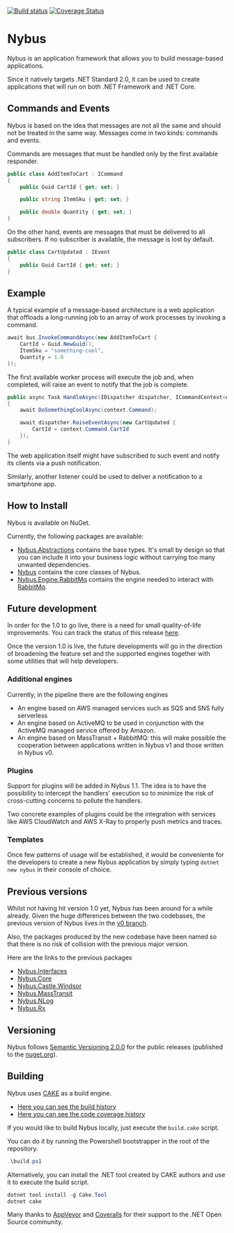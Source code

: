 [![Build status](https://ci.appveyor.com/api/projects/status/x8o0xh40cdf6a67l?svg=true)](https://ci.appveyor.com/project/Kralizek/nybus) [![Coverage Status](https://coveralls.io/repos/github/Nybus-project/Nybus/badge.svg?branch=master)](https://coveralls.io/github/Nybus-project/Nybus?branch=master)

# Nybus

Nybus is an application framework that allows you to build message-based applications.

Since it natively targets .NET Standard 2.0, it can be used to create applications that will run on both .NET Framework and .NET Core.

## Commands and Events

Nybus is based on the idea that messages are not all the same and should not be treated in the same way. Messages come in two kinds: commands and events.

Commands are messages that must be handled only by the first available responder.

```csharp
public class AddItemToCart : ICommand
{
    public Guid CartId { get; set; }

    public string ItemSku { get; set; }

    public double Quantity { get; set; }
}
```

On the other hand, events are messages that must be delivered to all subscribers. If no subscriber is available, the message is lost by default.

```csharp
public class CartUpdated : IEvent
{
    public Guid CartId { get; set; }
}
```

## Example

A typical example of a message-based architecture is a web application that offloads a long-running job to an array of work processes by invoking a command.

```csharp
await bus.InvokeCommandAsync(new AddItemToCart {
    CartId = Guid.NewGuid(),
    ItemSku = "something-cool",
    Quantity = 1.0
});
```

The first available worker process will execute the job and, when completed, will raise an event to notify that the job is complete.

```csharp
public async Task HandleAsync(IDispatcher dispatcher, ICommandContext<AddItemToCart> context)
{
    await DoSomethingCoolAsync(context.Command);

    await dispatcher.RaiseEventAsync(new CartUpdated {
        CartId = context.Command.CartId
    });
}
```

The web application itself might have subscribed to such event and notify its clients via a push notification.

Similarly, another listener could be used to deliver a notification to a smartphone app.

## How to Install

Nybus is available on NuGet.

Currently, the following packages are available:

* [Nybus.Abstractions](https://www.nuget.org/packages/Nybus.Abstractions) contains the base types. It's small by design so that you can include it into your business logic without carrying too many unwanted dependencies.
* [Nybus](https://www.nuget.org/packages/Nybus) contains the core classes of Nybus.
* [Nybus.Engine.RabbitMq](https://www.nuget.org/packages/Nybus.Engine.RabbitMq) contains the engine needed to interact with [RabbitMq](http://www.rabbitmq.com/).

## Future development

In order for the 1.0 to go live, there is a need for small quality-of-life improvements. You can track the status of this release [here](https://github.com/Nybus-project/Nybus/milestone/1).

Once the version 1.0 is live, the future developments will go in the direction of broadening the feature set and the supported engines together with some utilities that will help developers.

### Additional engines

Currently, in the pipeline there are the following engines
* An engine based on AWS managed services such as SQS and SNS fully serverless
* An engine based on ActiveMQ to be used in conjunction with the ActiveMQ managed service offered by Amazon.
* An engine based on MassTransit + RabbitMQ: this will make possible the cooperation between applications written in Nybus v1 and those written in Nybus v0.

### Plugins

Support for plugins will be added in Nybus 1.1. The idea is to have the possibility to intercept the handlers' execution so to minimize the risk of cross-cutting concerns to pollute the handlers.

Two concrete examples of plugins could be the integration with services like AWS CloudWatch and AWS X-Ray to properly push metrics and traces.

### Templates

Once few patterns of usage will be established, it would be conveniente for the developers to create a new Nybus application by simply typing `dotnet new nybus` in their console of choice.

## Previous versions

Whilst not having hit version 1.0 yet, Nybus has been around for a while already. Given the huge differences between the two codebases, the previous version of Nybus lives in the [v0 branch](https://github.com/Nybus-project/Nybus/tree/v0).

Also, the packages produced by the new codebase have been named so that there is no risk of collision with the previous major version.

Here are the links to the previous packages
* [Nybus.Interfaces](https://www.nuget.org/packages/Nybus.Interfaces)
* [Nybus.Core](https://www.nuget.org/packages/Nybus.Core)
* [Nybus.Castle.Windsor](https://www.nuget.org/packages/Nybus.Castle.Windsor)
* [Nybus.MassTransit](https://www.nuget.org/packages/Nybus.MassTransit)
* [Nybus.NLog](https://www.nuget.org/packages/Nybus.NLog)
* [Nybus.Rx](https://www.nuget.org/packages/Nybus.Rx)

## Versioning

Nybus follows [Semantic Versioning 2.0.0](http://semver.org/spec/v2.0.0.html) for the public releases (published to the [nuget.org](https://www.nuget.org/)).

## Building

Nybus uses [CAKE](https://cakebuild.net/) as a build engine.
* [Here you can see the build history](https://ci.appveyor.com/project/Kralizek/nybus/history)
* [Here you can see the code coverage history](https://coveralls.io/github/Nybus-project/Nybus)

If you would like to build Nybus locally, just execute the `build.cake` script.

You can do it by running the Powershell bootstrapper in the root of the repository.
```powershell
.\build.ps1
```
Alternatively, you can install the .NET tool created by CAKE authors and use it to execute the build script.
```powershell
dotnet tool install -g Cake.Tool
dotnet cake
```

Many thanks to [AppVeyor](http://www.appveyor.com/) and [Coveralls](https://coveralls.io/) for their support to the .NET Open Source community.

